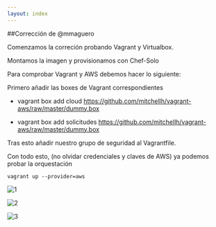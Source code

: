 ```yaml
---
layout: index
---
```



##Corrección de @mmaguero

Comenzamos la correción probando Vagrant y Virtualbox.

Montamos la imagen y provisionamos con Chef-Solo









Para comprobar Vagrant y AWS debemos hacer lo siguiente:

Primero añadir las boxes de Vagrant correspondientes

* vagrant box add cloud https://github.com/mitchellh/vagrant-aws/raw/master/dummy.box

* vagrant box add solicitudes https://github.com/mitchellh/vagrant-aws/raw/master/dummy.box

Tras esto añadir nuestro grupo de seguridad al Vagrantfile.

Con todo esto, (no olvidar credenciales y claves de AWS) ya podemos probar la orquestación

`vagrant up --provider=aws`

![1](http://i1045.photobucket.com/albums/b460/Alejandro_Casado/2_zpsm0lmlu65.png)

![2](http://i1045.photobucket.com/albums/b460/Alejandro_Casado/1_zpsvvrz1ndv.png)

![3](http://i1045.photobucket.com/albums/b460/Alejandro_Casado/3_zpshijzhj9w.png)
